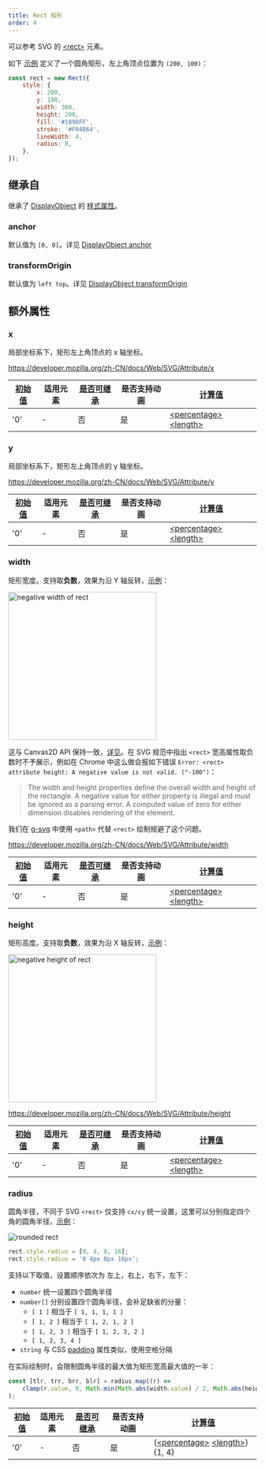 ```yaml
---
title: Rect 矩形
order: 4
---
```


可以参考 SVG 的 [\<rect\>](https://developer.mozilla.org/zh-CN/docs/Web/SVG/Element/rect) 元素。

如下 [示例](/zh/examples/shape#rect) 定义了一个圆角矩形，左上角顶点位置为 `(200, 100)`：

```javascript
const rect = new Rect({
    style: {
        x: 200,
        y: 100,
        width: 300,
        height: 200,
        fill: '#1890FF',
        stroke: '#F04864',
        lineWidth: 4,
        radius: 8,
    },
});
```

## 继承自

继承了 [DisplayObject](/zh/docs/api/basic/display-object) 的 [样式属性](/zh/docs/api/basic/display-object#绘图属性)。

### anchor

默认值为 `[0, 0]`。详见 [DisplayObject anchor](/zh/docs/api/basic/display-object#anchor)

### transformOrigin

默认值为 `left top`。详见 [DisplayObject transformOrigin](/zh/docs/api/basic/display-object#transformOrigin)

## 额外属性

### x

局部坐标系下，矩形左上角顶点的 x 轴坐标。

https://developer.mozilla.org/zh-CN/docs/Web/SVG/Attribute/x

| [初始值](/zh/docs/api/css/css-properties-values-api#initial-value) | 适用元素 | [是否可继承](/zh/docs/api/css/inheritance) | 是否支持动画 | [计算值](/zh/docs/api/css/css-properties-values-api#computed-value) |
| --- | --- | --- | --- | --- |
| '0' | - | 否 | 是 | [\<percentage\>](/zh/docs/api/css/css-properties-values-api#percentage) [\<length\>](/zh/docs/api/css/css-properties-values-api#length) |

### y

局部坐标系下，矩形左上角顶点的 y 轴坐标。

https://developer.mozilla.org/zh-CN/docs/Web/SVG/Attribute/y

| [初始值](/zh/docs/api/css/css-properties-values-api#initial-value) | 适用元素 | [是否可继承](/zh/docs/api/css/inheritance) | 是否支持动画 | [计算值](/zh/docs/api/css/css-properties-values-api#computed-value) |
| --- | --- | --- | --- | --- |
| '0' | - | 否 | 是 | [\<percentage\>](/zh/docs/api/css/css-properties-values-api#percentage) [\<length\>](/zh/docs/api/css/css-properties-values-api#length) |

### width

矩形宽度。支持取**负数**，效果为沿 Y 轴反转，[示例](/zh/examples/shape#rect)：

<img src="https://gw.alipayobjects.com/mdn/rms_6ae20b/afts/img/A*_sVnRJmw7m8AAAAAAAAAAAAAARQnAQ" width="300" alt="negative width of rect">

这与 Canvas2D API 保持一致，[详见](https://stackoverflow.com/a/15598760)。在 SVG 规范中指出 `<rect>` 宽高属性取负数时不予展示，例如在 Chrome 中这么做会报如下错误 `Error: <rect> attribute height: A negative value is not valid. ("-100")`：

> The width and height properties define the overall width and height of the rectangle. A negative value for either property is illegal and must be ignored as a parsing error. A computed value of zero for either dimension disables rendering of the element.

我们在 [g-svg](/zh/docs/api/renderer/svg) 中使用 `<path>` 代替 `<rect>` 绘制规避了这个问题。

https://developer.mozilla.org/zh-CN/docs/Web/SVG/Attribute/width

| [初始值](/zh/docs/api/css/css-properties-values-api#initial-value) | 适用元素 | [是否可继承](/zh/docs/api/css/inheritance) | 是否支持动画 | [计算值](/zh/docs/api/css/css-properties-values-api#computed-value) |
| --- | --- | --- | --- | --- |
| '0' | - | 否 | 是 | [\<percentage\>](/zh/docs/api/css/css-properties-values-api#percentage) [\<length\>](/zh/docs/api/css/css-properties-values-api#length) |

### height

矩形高度。支持取**负数**，效果为沿 X 轴反转，[示例](/zh/examples/shape#rect)：

<img src="https://gw.alipayobjects.com/mdn/rms_6ae20b/afts/img/A*gPkGR56c5QgAAAAAAAAAAAAAARQnAQ" width="300" alt="negative height of rect">

https://developer.mozilla.org/zh-CN/docs/Web/SVG/Attribute/height

| [初始值](/zh/docs/api/css/css-properties-values-api#initial-value) | 适用元素 | [是否可继承](/zh/docs/api/css/inheritance) | 是否支持动画 | [计算值](/zh/docs/api/css/css-properties-values-api#computed-value) |
| --- | --- | --- | --- | --- |
| '0' | - | 否 | 是 | [\<percentage\>](/zh/docs/api/css/css-properties-values-api#percentage) [\<length\>](/zh/docs/api/css/css-properties-values-api#length) |

### radius

圆角半径，不同于 SVG `<rect>` 仅支持 `cx/cy` 统一设置，这里可以分别指定四个角的圆角半径，[示例](/zh/examples/shape#rect)：

<img src="https://gw.alipayobjects.com/mdn/rms_6ae20b/afts/img/A*_pegTqJKe54AAAAAAAAAAAAAARQnAQ" alt="rounded rect">

```js
rect.style.radius = [0, 4, 8, 16];
rect.style.radius = '0 4px 8px 16px';
```

支持以下取值，设置顺序依次为 左上，右上，右下，左下：

-   `number` 统一设置四个圆角半径
-   `number[]` 分别设置四个圆角半径，会补足缺省的分量：
    -   `[ 1 ]` 相当于 `[ 1, 1, 1, 1 ]`
    -   `[ 1, 2 ]` 相当于 `[ 1, 2, 1, 2 ]`
    -   `[ 1, 2, 3 ]` 相当于 `[ 1, 2, 3, 2 ]`
    -   `[ 1, 2, 3, 4 ]`
-   `string` 与 CSS [padding](https://developer.mozilla.org/zh-CN/docs/Web/CSS/padding) 属性类似，使用空格分隔

在实际绘制时，会限制圆角半径的最大值为矩形宽高最大值的一半：

```js
const [tlr, trr, brr, blr] = radius.map((r) =>
    clamp(r.value, 0, Math.min(Math.abs(width.value) / 2, Math.abs(height.value) / 2)),
);
```

| [初始值](/zh/docs/api/css/css-properties-values-api#initial-value) | 适用元素 | [是否可继承](/zh/docs/api/css/inheritance) | 是否支持动画 | [计算值](/zh/docs/api/css/css-properties-values-api#computed-value) |
| --- | --- | --- | --- | --- |
| '0' | - | 否 | 是 | ([\<percentage\>](/zh/docs/api/css/css-properties-values-api#percentage) [\<length\>](/zh/docs/api/css/css-properties-values-api#length)) {1, 4} |
